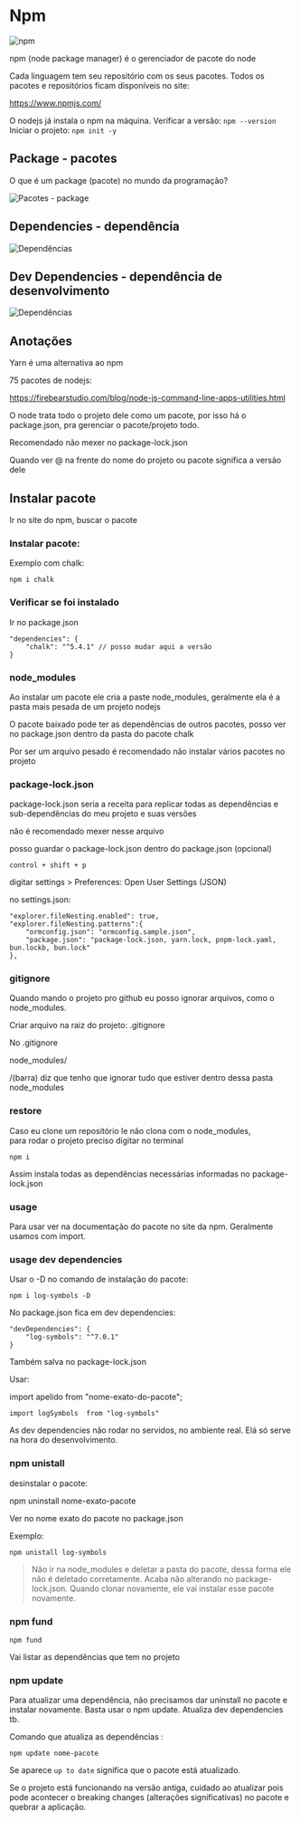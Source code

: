 
# Npm

![npm](Npm-logo.svg)

npm (node package manager) é o gerenciador de pacote do node

Cada linguagem tem seu repositório com os seus pacotes. 
Todos os pacotes e repositórios ficam disponíveis no site:

https://www.npmjs.com/ 

O nodejs já instala o npm na máquina.
Verificar a versão: `npm --version`
Iniciar o projeto: `npm init -y`

## Package - pacotes
O que é um package (pacote) no mundo da programação?

![Pacotes - package](pacotes.png)

## Dependencies - dependência

![Dependências](dependencias.png)

## Dev Dependencies - dependência de desenvolvimento

![Dependências](dev-dependencias.png)

## Anotações

Yarn é uma alternativa ao npm

75 pacotes de nodejs:

https://firebearstudio.com/blog/node-js-command-line-apps-utilities.html

O node trata todo o projeto dele como um pacote, por isso há o package.json, pra gerenciar o pacote/projeto todo.

Recomendado não mexer no package-lock.json

Quando ver @ na frente do nome do projeto ou pacote significa a versão dele

## Instalar pacote

Ir no site do npm, buscar o pacote

### Instalar pacote:

Exemplo com chalk:

`npm i chalk`

### Verificar se foi instalado

Ir no package.json

```
"dependencies": {
    "chalk": "^5.4.1" // posso mudar aqui a versão
}
```

### node_modules

Ao instalar um pacote ele cria a paste node_modules, geralmente ela é a pasta mais pesada de um projeto nodejs

O pacote baixado pode ter as dependências de outros pacotes, posso ver no package.json dentro da pasta do pacote chalk

Por ser um arquivo pesado é recomendado não instalar vários pacotes no projeto

### package-lock.json

package-lock.json seria a receita para replicar todas as dependências e sub-dependências do meu projeto e suas versões

não é recomendado mexer nesse arquivo

posso guardar o package-lock.json dentro do package.json (opcional)

`control + shift + p`

digitar settings > Preferences: Open User Settings (JSON)

no settings.json:

```
"explorer.fileNesting.enabled": true,
"explorer.fileNesting.patterns":{
    "ormconfig.json": "ormconfig.sample.json",
    "package.json": "package-lock.json, yarn.lock, pnpm-lock.yaml, bun.lockb, bun.lock"
},
```

### gitignore

Quando mando o projeto pro github eu posso ignorar arquivos, como o node_modules.

Criar arquivo na raiz do projeto: .gitignore

No .gitignore

node_modules/

/(barra) diz que tenho que ignorar tudo que estiver dentro dessa pasta node_modules

### restore

Caso eu clone um repositório le não clona com o node_modules,\
para rodar o projeto preciso digitar no terminal 

`npm i`

Assim instala todas as dependências necessárias informadas no package-lock.json

### usage

Para usar ver na documentação do pacote no site da npm.
Geralmente usamos com import.

### usage dev dependencies

Usar o -D no comando de instalação do pacote:

`npm i log-symbols -D`

No package.json fica em dev dependencies:

```
"devDependencies": {
    "log-symbols": "^7.0.1"
}
```

Também salva no package-lock.json

Usar:

import apelido from "nome-exato-do-pacote";

`import logSymbols  from "log-symbols"`

As dev dependencies não rodar no servidos, no ambiente real. Elá só serve na hora do desenvolvimento.

### npm unistall

desinstalar o pacote:

npm uninstall nome-exato-pacote

Ver no nome exato do pacote no package.json

Exemplo:

`npm unistall log-symbols`

> Não ir na node_modules e deletar a pasta do pacote, dessa forma ele não é deletado corretamente. Acaba não alterando no package-lock.json. Quando clonar novamente, ele vai instalar esse pacote novamente.

### npm fund

`npm fund`

Vai listar as dependências que tem no projeto

### npm update

Para atualizar uma dependência, não precisamos dar uninstall no pacote e instalar novamente. Basta usar o npm update. Atualiza dev dependencies tb.

Comando que atualiza as dependências :

`npm update nome-pacote`

Se aparece `up to date` significa que o pacote está atualizado.

Se o projeto está funcionando na versão antiga, cuidado ao atualizar pois pode acontecer o breaking changes (alterações significativas) no pacote e quebrar a aplicação.
